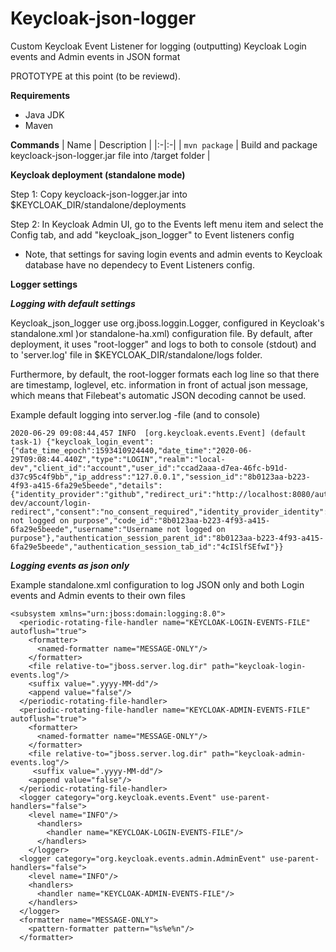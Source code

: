 # Keycloak-json-logger
Custom Keycloak Event Listener for logging (outputting) Keycloak Login events and Admin events in JSON format

PROTOTYPE at this point (to be reviewd).

**Requirements**
- Java JDK
- Maven

**Commands**
| Name | Description |
|:-|:-|
| `mvn package` | Build and package keycloack-json-logger.jar file into /target folder |

**Keycloak deployment (standalone mode)**

Step 1: Copy keycloack-json-logger.jar into $KEYCLOAK_DIR/standalone/deployments

Step 2: In Keycloak Admin UI, go to the Events left menu item and select the Config tab, and add "keycloak_json_logger" to Event listeners config
- Note, that settings for saving login events and admin events to Keycloak database have no dependecy to Event Listeners config.

**Logger settings**

***Logging with default settings***

Keycloak_json_logger use org.jboss.loggin.Logger, configured in Keycloak's standalone.xml )or standalone-ha.xml) configuration file. By default, after deployment, it uses "root-logger" and logs to both to console (stdout) and to  'server.log' file in $KEYCLOAK_DIR/standalone/logs folder.

Furthermore, by default, the root-logger formats each log line so that there are timestamp, loglevel, etc. information in front of actual json message, which means that Filebeat's automatic JSON decoding cannot be used.

Example default logging into server.log -file (and to console)
``` 
2020-06-29 09:08:44,457 INFO  [org.keycloak.events.Event] (default task-1) {"keycloak_login_event":{"date_time_epoch":1593410924440,"date_time":"2020-06-29T09:08:44.440Z","type":"LOGIN","realm":"local-dev","client_id":"account","user_id":"ccad2aaa-d7ea-46fc-b91d-d37c95c4f9bb","ip_address":"127.0.0.1","session_id":"8b0123aa-b223-4f93-a415-6fa29e5beede","details":{"identity_provider":"github","redirect_uri":"http://localhost:8080/auth/realms/local-dev/account/login-redirect","consent":"no_consent_required","identity_provider_identity":"Username not logged on purpose","code_id":"8b0123aa-b223-4f93-a415-6fa29e5beede","username":"Username not logged on purpose"},"authentication_session_parent_id":"8b0123aa-b223-4f93-a415-6fa29e5beede","authentication_session_tab_id":"4cISlfSEfwI"}}
```


***Logging events as json only***

Example standalone.xml configuration to log JSON only and both Login events and Admin events to their own files
```
<subsystem xmlns="urn:jboss:domain:logging:8.0">
  <periodic-rotating-file-handler name="KEYCLOAK-LOGIN-EVENTS-FILE" autoflush="true">
    <formatter>
      <named-formatter name="MESSAGE-ONLY"/>
    </formatter>
    <file relative-to="jboss.server.log.dir" path="keycloak-login-events.log"/>
    <suffix value=".yyyy-MM-dd"/>
    <append value="false"/>
  </periodic-rotating-file-handler>
  <periodic-rotating-file-handler name="KEYCLOAK-ADMIN-EVENTS-FILE" autoflush="true">
    <formatter>
      <named-formatter name="MESSAGE-ONLY"/>
    </formatter>
    <file relative-to="jboss.server.log.dir" path="keycloak-admin-events.log"/>
     <suffix value=".yyyy-MM-dd"/>
    <append value="false"/>
  </periodic-rotating-file-handler>
  <logger category="org.keycloak.events.Event" use-parent-handlers="false">
    <level name="INFO"/>
      <handlers>
        <handler name="KEYCLOAK-LOGIN-EVENTS-FILE"/>
      </handlers>
    </logger>
  <logger category="org.keycloak.events.admin.AdminEvent" use-parent-handlers="false">
    <level name="INFO"/>
    <handlers>
      <handler name="KEYCLOAK-ADMIN-EVENTS-FILE"/>
    </handlers>
  </logger>
  <formatter name="MESSAGE-ONLY">
    <pattern-formatter pattern="%s%e%n"/>
  </formatter>
```

